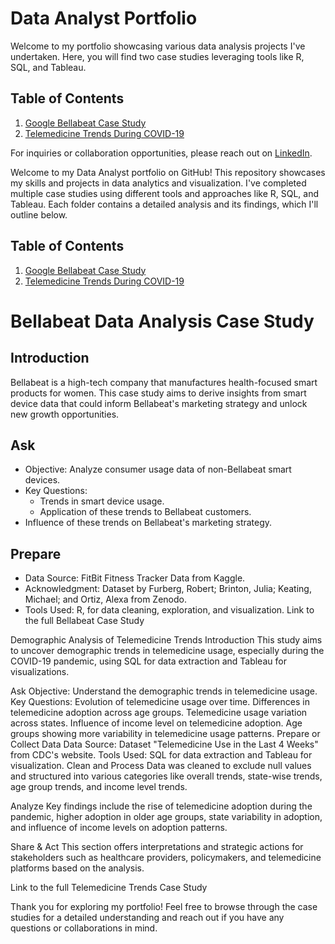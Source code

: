 # Data Analyst Portfolio

Welcome to my portfolio showcasing various data analysis projects I've undertaken. Here, you will find two case studies leveraging tools like R, SQL, and Tableau.

## Table of Contents

1. [Google Bellabeat Case Study](./bellabeat_case_study/README.md)
2. [Telemedicine Trends During COVID-19](./telemedicine-trends-case-study/README.md)

For inquiries or collaboration opportunities, please reach out on [LinkedIn](Your_LinkedIn_Profile_Link).



Welcome to my Data Analyst portfolio on GitHub! This repository showcases my skills and projects in data analytics and visualization. I've completed multiple case studies using different tools and approaches like R, SQL, and Tableau. Each folder contains a detailed analysis and its findings, which I'll outline below.

## Table of Contents
1. [Google Bellabeat Case Study](./bellabeat_case_study/README.md)
2. [Telemedicine Trends During COVID-19](./telemedicine-trends-case-study/README.md)

# Bellabeat Data Analysis Case Study
## Introduction
Bellabeat is a high-tech company that manufactures health-focused smart products for women. This case study aims to derive insights from smart device data that could inform Bellabeat's marketing strategy and unlock new growth opportunities.

## Ask
* Objective: Analyze consumer usage data of non-Bellabeat smart devices.
* Key Questions:
  * Trends in smart device usage.
  * Application of these trends to Bellabeat customers.
* Influence of these trends on Bellabeat's marketing strategy.
## Prepare
* Data Source: FitBit Fitness Tracker Data from Kaggle.
* Acknowledgment: Dataset by Furberg, Robert; Brinton, Julia; Keating, Michael; and Ortiz, Alexa from Zenodo.
* Tools Used: R, for data cleaning, exploration, and visualization.
Link to the full Bellabeat Case Study

Demographic Analysis of Telemedicine Trends
Introduction
This study aims to uncover demographic trends in telemedicine usage, especially during the COVID-19 pandemic, using SQL for data extraction and Tableau for visualizations.

Ask
Objective: Understand the demographic trends in telemedicine usage.
Key Questions:
Evolution of telemedicine usage over time.
Differences in telemedicine adoption across age groups.
Telemedicine usage variation across states.
Influence of income level on telemedicine adoption.
Age groups showing more variability in telemedicine usage patterns.
Prepare or Collect Data
Data Source: Dataset "Telemedicine Use in the Last 4 Weeks" from CDC's website.
Tools Used: SQL for data extraction and Tableau for visualization.
Clean and Process
Data was cleaned to exclude null values and structured into various categories like overall trends, state-wise trends, age group trends, and income level trends.

Analyze
Key findings include the rise of telemedicine adoption during the pandemic, higher adoption in older age groups, state variability in adoption, and influence of income levels on adoption patterns.

Share & Act
This section offers interpretations and strategic actions for stakeholders such as healthcare providers, policymakers, and telemedicine platforms based on the analysis.

Link to the full Telemedicine Trends Case Study

Thank you for exploring my portfolio! Feel free to browse through the case studies for a detailed understanding and reach out if you have any questions or collaborations in mind.
